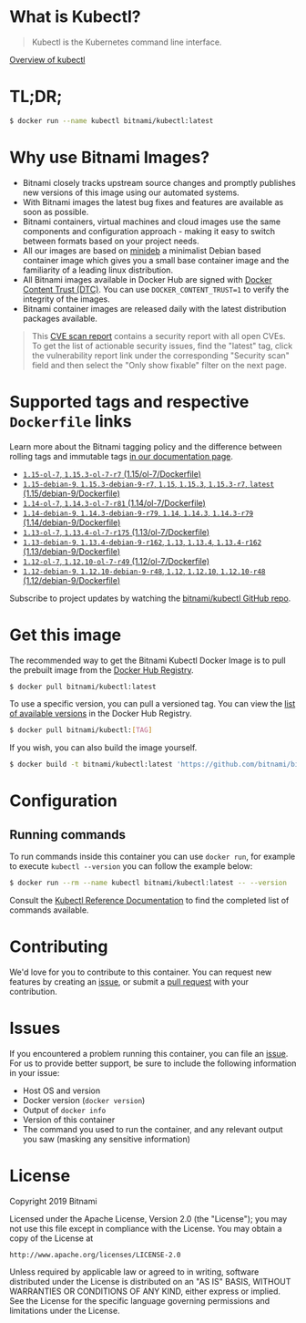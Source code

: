 
# What is Kubectl?

> Kubectl is the Kubernetes command line interface.

[Overview of kubectl](https://kubernetes.io/docs/reference/kubectl/overview/)

# TL;DR;

```bash
$ docker run --name kubectl bitnami/kubectl:latest
```

# Why use Bitnami Images?

* Bitnami closely tracks upstream source changes and promptly publishes new versions of this image using our automated systems.
* With Bitnami images the latest bug fixes and features are available as soon as possible.
* Bitnami containers, virtual machines and cloud images use the same components and configuration approach - making it easy to switch between formats based on your project needs.
* All our images are based on [minideb](https://github.com/bitnami/minideb) a minimalist Debian based container image which gives you a small base container image and the familiarity of a leading linux distribution.
* All Bitnami images available in Docker Hub are signed with [Docker Content Trust (DTC)](https://docs.docker.com/engine/security/trust/content_trust/). You can use `DOCKER_CONTENT_TRUST=1` to verify the integrity of the images.
* Bitnami container images are released daily with the latest distribution packages available.


> This [CVE scan report](https://quay.io/repository/bitnami/kubectl?tab=tags) contains a security report with all open CVEs. To get the list of actionable security issues, find the "latest" tag, click the vulnerability report link under the corresponding "Security scan" field and then select the "Only show fixable" filter on the next page.

# Supported tags and respective `Dockerfile` links

Learn more about the Bitnami tagging policy and the difference between rolling tags and immutable tags [in our documentation page](https://docs.bitnami.com/containers/how-to/understand-rolling-tags-containers/).


* [`1.15-ol-7`, `1.15.3-ol-7-r7` (1.15/ol-7/Dockerfile)](https://github.com/bitnami/bitnami-docker-kubectl/blob/1.15.3-ol-7-r7/1.15/ol-7/Dockerfile)
* [`1.15-debian-9`, `1.15.3-debian-9-r7`, `1.15`, `1.15.3`, `1.15.3-r7`, `latest` (1.15/debian-9/Dockerfile)](https://github.com/bitnami/bitnami-docker-kubectl/blob/1.15.3-debian-9-r7/1.15/debian-9/Dockerfile)
* [`1.14-ol-7`, `1.14.3-ol-7-r81` (1.14/ol-7/Dockerfile)](https://github.com/bitnami/bitnami-docker-kubectl/blob/1.14.3-ol-7-r81/1.14/ol-7/Dockerfile)
* [`1.14-debian-9`, `1.14.3-debian-9-r79`, `1.14`, `1.14.3`, `1.14.3-r79` (1.14/debian-9/Dockerfile)](https://github.com/bitnami/bitnami-docker-kubectl/blob/1.14.3-debian-9-r79/1.14/debian-9/Dockerfile)
* [`1.13-ol-7`, `1.13.4-ol-7-r175` (1.13/ol-7/Dockerfile)](https://github.com/bitnami/bitnami-docker-kubectl/blob/1.13.4-ol-7-r175/1.13/ol-7/Dockerfile)
* [`1.13-debian-9`, `1.13.4-debian-9-r162`, `1.13`, `1.13.4`, `1.13.4-r162` (1.13/debian-9/Dockerfile)](https://github.com/bitnami/bitnami-docker-kubectl/blob/1.13.4-debian-9-r162/1.13/debian-9/Dockerfile)
* [`1.12-ol-7`, `1.12.10-ol-7-r49` (1.12/ol-7/Dockerfile)](https://github.com/bitnami/bitnami-docker-kubectl/blob/1.12.10-ol-7-r49/1.12/ol-7/Dockerfile)
* [`1.12-debian-9`, `1.12.10-debian-9-r48`, `1.12`, `1.12.10`, `1.12.10-r48` (1.12/debian-9/Dockerfile)](https://github.com/bitnami/bitnami-docker-kubectl/blob/1.12.10-debian-9-r48/1.12/debian-9/Dockerfile)

Subscribe to project updates by watching the [bitnami/kubectl GitHub repo](https://github.com/bitnami/bitnami-docker-kubectl).

# Get this image

The recommended way to get the Bitnami Kubectl Docker Image is to pull the prebuilt image from the [Docker Hub Registry](https://hub.docker.com/r/bitnami/kubectl).

```bash
$ docker pull bitnami/kubectl:latest
```

To use a specific version, you can pull a versioned tag. You can view the [list of available versions](https://hub.docker.com/r/bitnami/kubectl/tags/) in the Docker Hub Registry.

```bash
$ docker pull bitnami/kubectl:[TAG]
```

If you wish, you can also build the image yourself.

```bash
$ docker build -t bitnami/kubectl:latest 'https://github.com/bitnami/bitnami-docker-kubectl.git#master:1.15/debian-9'
```

# Configuration

## Running commands

To run commands inside this container you can use `docker run`, for example to execute `kubectl --version` you can follow the example below:

```bash
$ docker run --rm --name kubectl bitnami/kubectl:latest -- --version
```

Consult the [Kubectl Reference Documentation](https://kubernetes.io/docs/reference/generated/kubectl/kubectl-commands) to find the completed list of commands available.

# Contributing

We'd love for you to contribute to this container. You can request new features by creating an [issue](https://github.com/bitnami/bitnami-docker-kubectl/issues), or submit a [pull request](https://github.com/bitnami/bitnami-docker-kubectl/pulls) with your contribution.

# Issues

If you encountered a problem running this container, you can file an [issue](https://github.com/bitnami/bitnami-docker-kubectl/issues). For us to provide better support, be sure to include the following information in your issue:

- Host OS and version
- Docker version (`docker version`)
- Output of `docker info`
- Version of this container
- The command you used to run the container, and any relevant output you saw (masking any sensitive information)

# License

Copyright 2019 Bitnami

Licensed under the Apache License, Version 2.0 (the "License");
you may not use this file except in compliance with the License.
You may obtain a copy of the License at

    http://www.apache.org/licenses/LICENSE-2.0

Unless required by applicable law or agreed to in writing, software
distributed under the License is distributed on an "AS IS" BASIS,
WITHOUT WARRANTIES OR CONDITIONS OF ANY KIND, either express or implied.
See the License for the specific language governing permissions and
limitations under the License.
